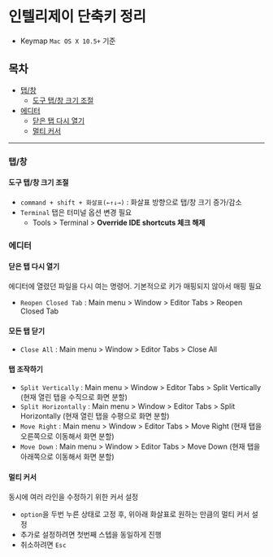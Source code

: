 # 인텔리제이 단축키 정리

* Keymap `Mac OS X 10.5+` 기준

## 목차

* [탭/창](#탭/창-관련)
    * [도구 탭/창 크기 조절](#도구-탭/창-크기-조절)
* [에디터](#에디터)
    * [닫은 탭 다시 열기](#닫은-탭-다시-열기)
    * [멀티 커서](#멀티-커서)

---

### 탭/창

#### 도구 탭/창 크기 조절

* `command + shift + 화살표(←↑↓→)` : 화살표 방향으로 탭/창 크기 증가/감소
* `Terminal` 탭은 터미널 옵션 변경 필요
    * Tools > Terminal > **Override IDE shortcuts 체크 해제**

### 에디터

#### 닫은 탭 다시 열기

에디터에 열렸던 파일을 다시 여는 명령어. 기본적으로 키가 매핑되지 않아서 매핑 필요

* `Reopen Closed Tab` : Main menu > Window > Editor Tabs > Reopen Closed Tab

#### 모든 탭 닫기

* `Close All` : Main menu > Window > Editor Tabs > Close All

#### 탭 조작하기

* `Split Vertically` : Main menu > Window > Editor Tabs > Split Vertically (현재 열린 탭을 수직으로 화면 분할)
* `Split Horizontally` : Main menu > Window > Editor Tabs > Split Horizontally (현재 열린 탭을 수평으로 화면 분할)
* `Move Right` : Main menu > Window > Editor Tabs > Move Right (현재 탭을 오른쪽으로 이동해서 화면 분할)
* `Move Down` : Main menu > Window > Editor Tabs > Move Down (현재 탭을 아래쪽으로 이동해서 화면 분할)


#### 멀티 커서

동시에 여러 라인을 수정하기 위한 커서 설정

* `option`을 두번 누른 상태로 고정 후, 위아래 화살표로 원하는 만큼의 멀티 커서 설정
* 추가로 설정하려면 첫번째 스텝을 동일하게 진행
* 취소하려면 `Esc`
